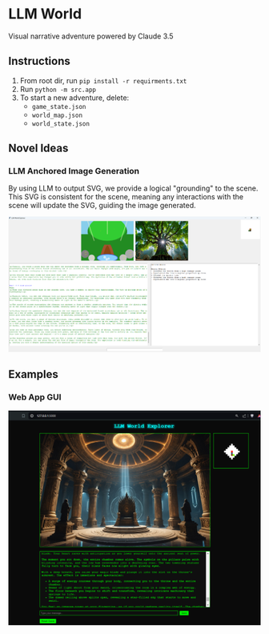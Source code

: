 # LLM World
 Visual narrative adventure powered by Claude 3.5

## Instructions
 1) From root dir, run ```pip install -r requirments.txt```
 2) Run ```python -m src.app```
 3) To start a new adventure, delete:
    - ```game_state.json```
    - ```world_map.json```
    - ```world_state.json```

## Novel Ideas
### LLM Anchored Image Generation
By using LLM to output SVG, we provide a logical "grounding" to the scene. This SVG is consistent for the scene, meaning any interactions with the scene will update the SVG, guiding the image generated.

![LLM Image Generation](examples/Developer_GUI.png)

## Examples
### Web App GUI
![Web App GUI](examples/GUI_Room.png)


